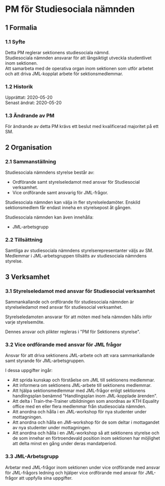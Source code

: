 # PM för Studiesociala nämnden

## 1 Formalia

### 1.1 Syfte

Detta PM reglerar sektionens studiesociala nämnd.  
Studiesociala nämnden ansvarar för att långsiktigt utveckla studentlivet inom sektionen.  
Att samarbeta med de operativa organ inom sektionen som utför arbetet och att driva JML-kopplat arbete för sektionsmedlemmar.  

### 1.2 Historik

Upprättat: 2020-05-20  
Senast ändrat: 2020-05-20  

### 1.3 Ändrande av PM

För ändrande av detta PM krävs ett beslut med kvalificerad majoritet på ett SM. 

## 2 Organisation

### 2.1 Sammanställning

Studiesociala nämndens styrelse består av:  

- Ordförande samt styrelseledamot med ansvar för Studiesocial verksamhet.  
- Vice ordförande samt ansvarig för JML-frågor.  

Studiesociala nämnden kan välja in fler styrelseledamöter. Enskild sektionsmedlem får endast inneha en styrelsepost åt gången.  

Studiesociala nämnden kan även innehålla:  

- JML-arbetsgrupp

### 2.2 Tillsättning

Samtliga av studiesociala nämndens styrelserepresentanter väljs av SM.  
Medlemmar i JML-arbetsgruppen tillsätts av studiesociala nämndens styrelse.  

## 3 Verksamhet

### 3.1 Styrelseledamot med ansvar för Studiesocial verksamhet

Sammankallande och ordförande för studiesociala nämnden är styrelseledamot med ansvar för studiesocial verksamhet.  

Styrelseledamoten ansvarar för att möten med hela nämnden hålls inför varje styrelsemöte.  

Dennes ansvar och plikter regleras i "PM för Sektionens styrelse".  

### 3.2 Vice ordförande med ansvar för JML frågor

Ansvar för att driva sektionens JML-arbete och att vara sammankallande samt styrande för JML-arbetsgruppen.  

I dessa uppgifter ingår:

- Att sprida kunskap och förståelse om JML till sektionens medlemmar.  
- Att informera om sektionens JML-arbete till sektionens medlemmar.  
- Att hjälpa sektionsmedlemmar med JML-frågor enligt sektionens handlingsplan benämnd "Handlingsplan inom JML-kopplade ärenden".  
- Att delta i Train-the-Trainer utbildningen som anordnas av KTH Equality office med en eller flera medlemmar från studiesociala nämnden.  
- Att anordna och hålla i en JML-workshop för nya studenter under mottagningen.  
- Att anordna och hålla en JMl-workshop för de som deltar i mottagandet av nya studenter under mottagningen.  
- Att anordna och hålla i en JML-workshop så att sektionens styrelse och de som innehar en förtroendevald position inom sektionen har möjlighet att delta minst en gång under deras mandatperiod.  

### 3.3 JML-Arbetsgrupp

Arbetar med JML-frågor inom sektionen under vice ordförande med ansvar för JML-frågors ledning och hjälper vice ordförande med ansvar för JML-frågor att uppfylla sina uppgifter.  
